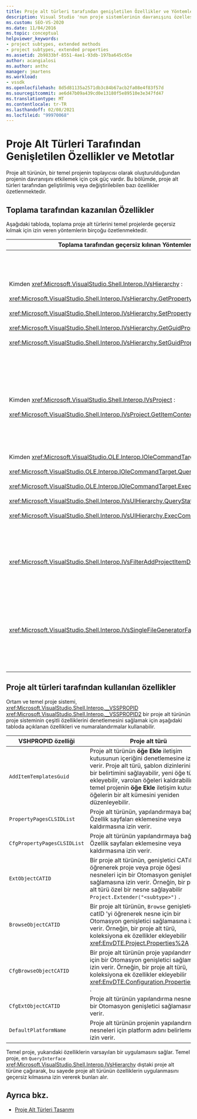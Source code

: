 ```yaml
---
title: Proje alt türleri tarafından genişletilen Özellikler ve Yöntemler | Microsoft Docs
description: Visual Studio 'nun proje sistemlerinin davranışını özelleştirmenizi sağlayan proje alt türleri için geliştirilmiş veya değiştirilebilen özellikler hakkında bilgi edinin.
ms.custom: SEO-VS-2020
ms.date: 11/04/2016
ms.topic: conceptual
helpviewer_keywords:
- project subtypes, extended methods
- project subtypes, extended properties
ms.assetid: 2b9833bf-8551-4ae1-93db-197ba645c65e
author: acangialosi
ms.author: anthc
manager: jmartens
ms.workload:
- vssdk
ms.openlocfilehash: 8d5d81135a2571db3c84b67acb2fa08e4f83f57d
ms.sourcegitcommit: ae6d47b09a439cd0e13180f5e89510e3e347fd47
ms.translationtype: MT
ms.contentlocale: tr-TR
ms.lasthandoff: 02/08/2021
ms.locfileid: "99970068"
---
```

# <a name="properties-and-methods-extended-by-project-subtypes"></a>Proje Alt Türleri Tarafından Genişletilen Özellikler ve Metotlar
Proje alt türünün, bir temel projenin toplayıcısı olarak oluşturulduğundan projenin davranışını etkilemek için çok güç vardır. Bu bölümde, proje alt türleri tarafından geliştirilmiş veya değiştirilebilen bazı özellikler özetlenmektedir.

## <a name="features-gained-by-aggregation"></a>Toplama tarafından kazanılan Özellikler
 Aşağıdaki tabloda, toplama proje alt türlerini temel projelerde geçersiz kılmak için izin veren yöntemlerin birçoğu özetlenmektedir.

|Toplama tarafından geçersiz kılınan Yöntemler|Proje alt türü|
|---------------------------------------|---------------------|
|Kimden <xref:Microsoft.VisualStudio.Shell.Interop.IVsHierarchy> :<br /><br /> <xref:Microsoft.VisualStudio.Shell.Interop.IVsHierarchy.GetProperty%2A><br /><br /> <xref:Microsoft.VisualStudio.Shell.Interop.IVsHierarchy.SetProperty%2A><br /><br /> <xref:Microsoft.VisualStudio.Shell.Interop.IVsHierarchy.GetGuidProperty%2A><br /><br /> <xref:Microsoft.VisualStudio.Shell.Interop.IVsHierarchy.SetGuidProperty%2A>|İçin bir proje alt türü sağlar<br /><br /> -Proje düğümünün başlığını ve simgesini değiştirin.<br />-Proje nesnesini tamamen geçersiz kılar `Browse` .<br />-Projenin yeniden adlandırılamayacağını denetleyin.<br />-Denetim sıralama düzeni.<br />-Dinamik yardım için kullanıcı bağlamını denetleyin.|
|Kimden <xref:Microsoft.VisualStudio.Shell.Interop.IVsProject> :<br /><br /> <xref:Microsoft.VisualStudio.Shell.Interop.IVsProject.GetItemContext%2A>|Bir proje alt türünün, tasarımcı ve düzenleyicilere hangi bağlamsal hizmetlerin sağlandığını denetlemesine olanak sağlar.|
|Kimden <xref:Microsoft.VisualStudio.OLE.Interop.IOleCommandTarget> :<br /><br /> <xref:Microsoft.VisualStudio.OLE.Interop.IOleCommandTarget.QueryStatus%2A><br /><br /> <xref:Microsoft.VisualStudio.OLE.Interop.IOleCommandTarget.Exec%2A><br /><br /> <xref:Microsoft.VisualStudio.Shell.Interop.IVsUIHierarchy.QueryStatusCommand%2A><br /><br /> <xref:Microsoft.VisualStudio.Shell.Interop.IVsUIHierarchy.ExecCommand%2A>|İçin bir proje alt türü sağlar<br /><br /> -Proje komutları için komut yönlendirmesine katılın.<br />-Hem proje çevresel komutlarını hem de Çözüm Gezgini etkin komutları ekleyin, kaldırın veya devre dışı bırakın.|
|<xref:Microsoft.VisualStudio.Shell.Interop.IVsFilterAddProjectItemDlg2>|Proje alt türünün, kullanıcının **Yeni öğe Ekle** iletişim kutusunda ne göreceğini filtrelemesine olanak sağlar.|
|<xref:Microsoft.VisualStudio.Shell.Interop.IVsSingleFileGeneratorFactory>|İçin bir proje alt türü sağlar<br /><br /> -Bir dosya uzantısı verilen varsayılan oluşturucuyu belirleme.<br />-Okunabilir bir Oluşturucu adını bir COM nesnesiyle eşleyin.|

## <a name="properties-used-by-project-subtypes"></a>Proje alt türleri tarafından kullanılan özellikler
 Ortam ve temel proje sistemi, <xref:Microsoft.VisualStudio.Shell.Interop.__VSSPROPID> <xref:Microsoft.VisualStudio.Shell.Interop.__VSSPROPID2> bir proje alt türünün proje sisteminin çeşitli özelliklerini denetlemesini sağlamak için aşağıdaki tabloda açıklanan özellikleri ve numaralandırmalar kullanabilir.

|VSHPROPID özelliği|Proje alt türü|
|------------------------|---------------------|
|`AddItemTemplatesGuid`|Proje alt türünün **öğe Ekle** iletişim kutusunun içeriğini denetlemesine izin verir. Proje alt türü, şablon dizinlerinin yeni bir belirtimini sağlayabilir, yeni öğe türleri ekleyebilir, varolan öğeleri kaldırabilir ve temel projenin **öğe Ekle** iletişim kutusunda öğelerin bir alt kümesini yeniden düzenleyebilir.|
|`PropertyPagesCLSIDList`|Proje alt türünün, yapılandırmaya bağımsız Özellik sayfaları eklemesine veya kaldırmasına izin verir.|
|`CfgPropertyPagesCLSIDList`|Proje alt türünün yapılandırmaya bağımlı Özellik sayfaları eklemesine veya kaldırmasına izin verir.|
|`ExtObjectCATID`|Bir proje alt türünün, genişletici CATıD 'yi öğrenerek proje veya proje öğesi nesneleri için bir Otomasyon genişletici sağlamasına izin verir. Örneğin, bir proje alt türü özel bir nesne sağlayabilir `Project.Extender("<subtype>")` .|
|`BrowseObjectCATID`|Bir proje alt türünün, `Browse` genişletici catID 'yi öğrenerek nesne için bir Otomasyon genişletici sağlamasına izin verir. Örneğin, bir proje alt türü, koleksiyona ek özellikler ekleyebilir <xref:EnvDTE.Project.Properties%2A> .|
|`CfgBrowseObjectCATID`|Bir proje alt türünün proje yapılandırması için bir Otomasyon genişletici sağlamasına izin verir. Örneğin, bir proje alt türü, koleksiyona ek özellikler ekleyebilir <xref:EnvDTE.Configuration.Properties%2A> .|
|`CfgExtObjectCATID`|Proje alt türünün yapılandırma nesnesi için bir Otomasyon genişletici sağlamasına izin verir.|
|`DefaultPlatformName`|Proje alt türünün projenin yapılandırma nesneleri için platform adını belirlemesine izin verir.|

 Temel proje, yukarıdaki özelliklerin varsayılan bir uygulamasını sağlar. Temel proje, en `QueryInterface` <xref:Microsoft.VisualStudio.Shell.Interop.IVsHierarchy> dıştaki proje alt türüne çağırarak, bu sayede proje alt türünün özelliklerin uygulanmasını geçersiz kılmasına izin vererek bunları alır.

## <a name="see-also"></a>Ayrıca bkz.
- [Proje Alt Türleri Tasarımı](../../extensibility/internals/project-subtypes-design.md)

